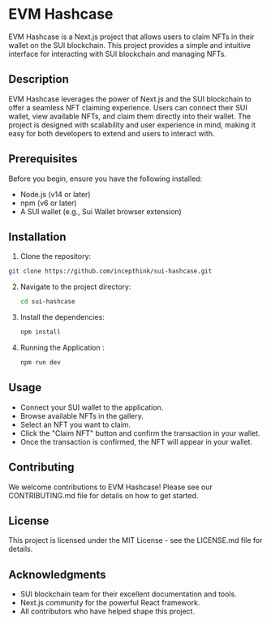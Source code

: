 # EVM Hashcase

EVM Hashcase is a Next.js project that allows users to claim NFTs in their wallet on the SUI blockchain. This project provides a simple and intuitive interface for interacting with SUI blockchain and managing NFTs.

## Description

EVM Hashcase leverages the power of Next.js and the SUI blockchain to offer a seamless NFT claiming experience. Users can connect their SUI wallet, view available NFTs, and claim them directly into their wallet. The project is designed with scalability and user experience in mind, making it easy for both developers to extend and users to interact with.

## Prerequisites

Before you begin, ensure you have the following installed:

- Node.js (v14 or later)
- npm (v6 or later)
- A SUI wallet (e.g., Sui Wallet browser extension)

## Installation

1. Clone the repository:

```bash
git clone https://github.com/incepthink/sui-hashcase.git
```

2. Navigate to the project directory:

   ```bash
   cd sui-hashcase
   ```

3. Install the dependencies:

   ```bash
   npm install
   ```

4. Running the Application :
   ```bash
   npm run dev
   ```

## Usage

- Connect your SUI wallet to the application.
- Browse available NFTs in the gallery.
- Select an NFT you want to claim.
- Click the "Claim NFT" button and confirm the transaction in your wallet.
- Once the transaction is confirmed, the NFT will appear in your wallet.

## Contributing

We welcome contributions to EVM Hashcase! Please see our CONTRIBUTING.md file for details on how to get started.

## License

This project is licensed under the MIT License - see the LICENSE.md file for details.

## Acknowledgments

- SUI blockchain team for their excellent documentation and tools.
- Next.js community for the powerful React framework.
- All contributors who have helped shape this project.
